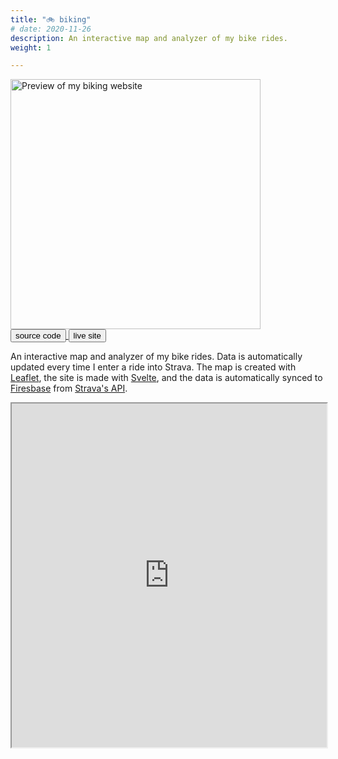 ```yaml
---
title: "🚲 biking"
# date: 2020-11-26
description: An interactive map and analyzer of my bike rides.
weight: 1

---
```



<div class="image-wrapper">
<img src="/images/bike.png" alt="Preview of my biking website" height="400px" />
</div>


<div class="links">
<a class="fake-button" href="https://github.com/louismeunier/biking">
<button class="btn btn-info">source code</button>
</a>

<a class="fake-button" href="https://bike.louismeunier.net">
<button class="btn btn-info">live site</button>
</a>
</div>

An interactive map and analyzer of my bike rides. Data is automatically updated every time I enter a ride into Strava. The map is created with [Leaflet](https://leafletjs.com/), the site is made with [Svelte](https://svelte.dev/), and the data is automatically synced to [Firesbase](https://firebase.google.com/) from [Strava's API](https://developers.strava.com/).

<iframe class="website-preview" src="https://bike.louismeunier.net" width="100%" height="550px"></iframe>